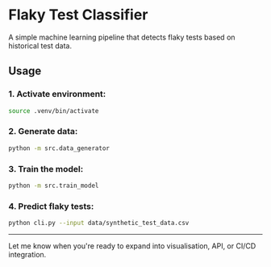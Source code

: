 # Flaky Test Classifier

A simple machine learning pipeline that detects flaky tests based on historical test data.

## Usage

### 1. Activate environment:
```bash
source .venv/bin/activate
```

### 2. Generate data:
```bash
python -m src.data_generator
```

### 3. Train the model:
```bash
python -m src.train_model
```

### 4. Predict flaky tests:
```bash
python cli.py --input data/synthetic_test_data.csv
```

---
Let me know when you're ready to expand into visualisation, API, or CI/CD integration.
